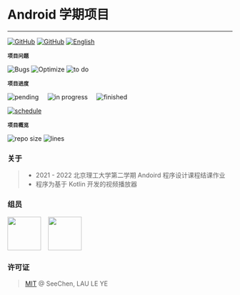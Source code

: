 # Android 学期项目

---
<a href="https://github.com/SeeChen/Android_TermProject/blob/main/LICENSE">![GitHub](https://img.shields.io/github/license/SeeChen/TermProject_MediaPlayer?color=1AA260&label=LICENSE)</a>
<a href="https://gitter.im/SeeChen/Android_TermProject" target="_blank">![GitHub](https://img.shields.io/badge/CHAT-GITTER-FF5CF7?style=flat&logo=gitter)</a>
<a href="https://github.com/SeeChen/Android_TermProject/blob/main/README.md">![English](https://img.shields.io/badge/-English-gray?style=social&logo=googletranslate)</a>

**`项目问题`**

![Bugs](https://img.shields.io/github/issues/SeeChen/Android_TermProject/bug?style=flat&color=ff0000&label=Bugs)
![Optimize](https://img.shields.io/github/issues/SeeChen/Android_TermProject/optimize?style=flat&color=FFF700&label=待优化)
![to do](https://img.shields.io/github/issues/SeeChen/Android_TermProject/help%20wanted?style=flat&color=00FF2D&label=待开发)

**`项目进度`**

![pending](https://img.shields.io/github/issues-raw/SeeChen/Android_TermProject/pending?style=social&color=ff0000&label=待处理)&nbsp;&nbsp;&nbsp;&nbsp;
![in progress](https://img.shields.io/github/issues-raw/SeeChen/Android_TermProject/in%20progress?style=social&color=FFF700&label=处理中)&nbsp;&nbsp;&nbsp;&nbsp;
![finished](https://img.shields.io/github/issues-closed-raw/SeeChen/Android_TermProject?style=social&color=00FF2D&label=已完成)


[![schedule](https://img.shields.io/badge/-项目进度表-5D5D5D?style=flat&logo=googlecalendar)](https://github.com/SeeChen/Android_TermProject/blob/main/Schedule/Schedule-zh.md)

**`项目概览`**

![repo size](https://img.shields.io/github/repo-size/SeeChen/Android_TermProject?style=flat&label=文件大小&color=gray)
![lines](https://img.shields.io/tokei/lines/github/SeeChen/Android_TermProject?style=flat&label=代码行数&color=gray)

### 关于
> - 2021 - 2022 北京理工大学第二学期 Andoird 程序设计课程结课作业
> - 程序为基于 Kotlin 开发的视频播放器

### 组员
<a href="https://github.com/SeeChen/"><kbd><img src="https://avatars.githubusercontent.com/u/39422761?v=4" width="75" height="75"/></kbd></a>
&nbsp;&nbsp;
<a href="https://github.com/Leosta0807"><kbd><img src="https://avatars.githubusercontent.com/u/93914414?v=4" width="75" height="75"/></kbd></a>

### 许可证
> [MIT](https://github.com/SeeChen/TermProject_MediaPlayer/blob/main/LICENSE) @ SeeChen, LAU LE YE

